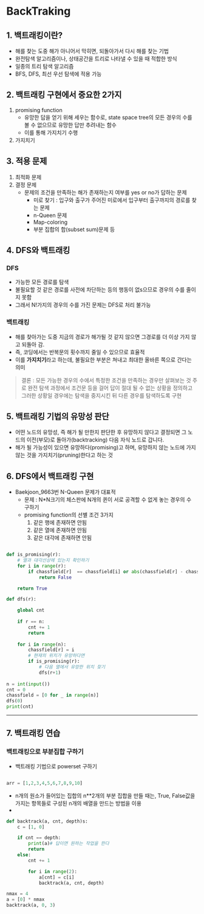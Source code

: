 # BackTraking
## 1. 백트래킹이란?
- 해를 찾는 도중 해가 아니어서 막히면, 되돌아가서 다시 해를 찾는 기법
- 완전탐색 알고리즘이나, 상태공간을 트리로 나타낼 수 있을 때 적합한 방식
- 일종의 트리 탐색 알고리즘
- BFS, DFS, 최선 우선 탐색에 적용 가능

## 2. 백트래킹 구현에서 중요한 2가지
1. promising function
    - 유망한 답을 얻기 위해 세우는 함수로, state space tree의 모든 경우의 수를 볼 수 없으므로 유망한 답만 추려내는 함수
    - 이를 통해 가지치기 수행
2. 가지치기
## 3. 적용 문제
1. 최적화 문제
2. 결정 문제
   - 문제의 조건을 만족하는 해가 존재하는지 여부를 yes or no가 답하는 문제
     - 미로 찾기 : 입구와 출구가 주어진 미로에서 입구부터 출구까지의 경로를 찾는 문제
     - n-Queen 문제
     - Map-coloring
     - 부분 집합의 합(subset sum)문제 등

## 4. DFS와 백트래킹
### DFS
- 가능한 모든 경로를 탐색
- 불필요할 것 같은 경로를 사전에 차단하는 등의 행동이 없s으므로 경우의 수를 줄이지 못함
- 그래서 N!가지의 경우의 수를 가진 문제는 DFS로 처리 불가능
### 백트래킹
- 해를 찾아가는 도중 지금의 경로가 해가될 것 같지 않으면 그경로를 더 이상 가지 않고 되돌아 감.
- 즉, 코딩에서는 반복문의 횟수까지 줄일 수 있으므로 효율적
- 이를 **가지치기**라고 하는데, 불필요한 부분은 쳐내고 최대한 올바른 쪽으로 간다는 의미
> 결론 : 모든 가능한 경우의 수에서 특정한 조건을 만족하는 경우만 살펴보는 것
> 주로 완전 탐색 과정에서 조건문 등을 걸어 답이 절대 될 수 없는 상황을 정의하고 그러한 상황일 경우에는 탐색을 중지시킨 뒤 다른 경우를 탐색하도록 구현

## 5. 백트래킹 기법의 유망성 판단
- 어떤 노드의 유망성, 즉 해가 될 만한지 판단한 후 유망하지 않다고 결정되면 그 노드의 이전(부모)로 돌아가(backtracking) 다음 자식 노드로 갑니다.
- 해가 될 가능성이 있으면 유망하다(promising)고 하며, 유망하지 않는 노드에 가지 않는 것을 가지치기(pruning)한다고 하는 것

## 6. DFS에서 백트래킹 구현
- Baekjoon_9663번 N-Queen 문제가 대표적
    - 문제 : N*N크기의 체스판에 N개의 퀸이 서로 공격할 수 없게 놓는 경우의 수 구하기
    - promising function의 선별 조건 3가지
        1. 같은 행에 존재하면 안됨
        2. 같은 열에 존재하면 안됨
        3. 같은 대각에 존재하면 안됨

```python

def is_promising(r):
    # 열과 대각선상에 있는지 확인하기
    for i in range(r):
        if chassfield[r]  == chassfield[i] or abs(chassfield[r] - chassfield[i]) == abs(r - i):
            return False

    return True

def dfs(r):

    global cnt
    
    if r == n:
        cnt += 1
        return
    
    for i in range(n):
        chassfield[r] = i
        # 현재의 위치가 유망하다면
        if is_promising(r):
            # 다음 열에서 유망한 위치 찾기
            dfs(r+1)
        
n = int(input())
cnt = 0
chassfield = [0 for _ in range(n)]
dfs(0)
print(cnt)

```
---

## 7. 백트래킹 연습
### 백트래킹으로 부분집합 구하기

- 백트래킹 기법으로 powerset 구하기
```python

arr = [1,2,3,4,5,6,7,8,9,10]

```
- n개의 원소가 들어있는 집합의 n**2개의 부분 집합을 만들 때는, True, False값을 가지는 항목들로 구성된 n개의 배열을 만드는 방법을 이용
- 
```python
def backtrack(a, cnt, depth)s:
    c = [1, 0]

    if cnt == depth:
        print(a)# 답이면 원하는 작업을 한다
        return
    else:
        cnt += 1

        for i in range(2):
            a[cnt] = c[i]
            backtrack(a, cnt, depth)

nmax = 4
a = [0] * nmax
backtrack(a, 0, 3)
```
